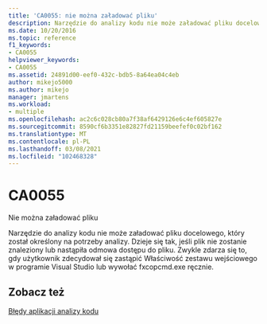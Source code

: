 ```yaml
---
title: 'CA0055: nie można załadować pliku'
description: Narzędzie do analizy kodu nie może załadować pliku docelowego, który został określony na potrzeby analizy.
ms.date: 10/20/2016
ms.topic: reference
f1_keywords:
- CA0055
helpviewer_keywords:
- CA0055
ms.assetid: 24891d00-eef0-432c-bdb5-8a64ea04c4eb
author: mikejo5000
ms.author: mikejo
manager: jmartens
ms.workload:
- multiple
ms.openlocfilehash: ac2c6c028cb80a7f38af6429126e6c4ef605827e
ms.sourcegitcommit: 8590cf6b3351e82827fd21159beefef0c02bf162
ms.translationtype: MT
ms.contentlocale: pl-PL
ms.lasthandoff: 03/08/2021
ms.locfileid: "102468328"
---
```

# <a name="ca0055"></a>CA0055

Nie można załadować pliku

Narzędzie do analizy kodu nie może załadować pliku docelowego, który został określony na potrzeby analizy. Dzieje się tak, jeśli plik nie zostanie znaleziony lub nastąpiła odmowa dostępu do pliku. Zwykle zdarza się to, gdy użytkownik zdecydował się zastąpić Właściwość zestawu wejściowego w programie Visual Studio lub wywołać fxcopcmd.exe ręcznie.

## <a name="see-also"></a>Zobacz też
[Błędy aplikacji analizy kodu](../code-quality/code-analysis-application-errors.md)
